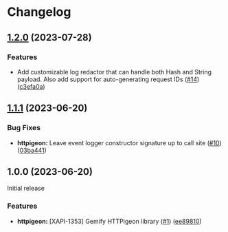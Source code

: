 # Changelog

## [1.2.0](https://github.com/dailypay/httpigeon/compare/v1.1.1...v1.2.0) (2023-07-28)


### Features

* Add customizable log redactor that can handle both Hash and String payload. Also add support for auto-generating request IDs ([#14](https://github.com/dailypay/httpigeon/issues/14)) ([c3efa0a](https://github.com/dailypay/httpigeon/commit/c3efa0a510cda687f6a6822e17c1c9600ba4dfd0))

## [1.1.1](https://github.com/dailypay/httpigeon/compare/v1.1.0...v1.1.1) (2023-06-20)


### Bug Fixes

* **httpigeon:** Leave event logger constructor signature up to call site ([#10](https://github.com/dailypay/httpigeon/issues/10)) ([03ba441](https://github.com/dailypay/httpigeon/commit/03ba441c66d8ea6562f218b41cc8f724bd98a4a9))

## 1.0.0 (2023-06-20)
Initial release

### Features

* **httpigeon:** [XAPI-1353] Gemify HTTPigeon library ([#1](https://github.com/dailypay/httpigeon/issues/1)) ([ee89810](https://github.com/dailypay/httpigeon/commit/ee898102b2dffe6623e57a0d799a8b9a37d068a1))
